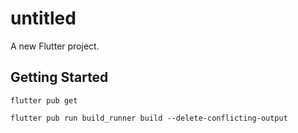 # untitled

A new Flutter project.

## Getting Started

```
flutter pub get
```

```
flutter pub run build_runner build --delete-conflicting-output
```
